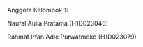 Anggota Kelompok 1:

Naufal Aulia Pratama 			    (H1D023046)

Rahmat Irfan Adie Purwatmoko	(H1D023079)
